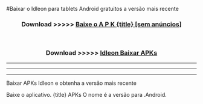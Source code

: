 #Baixar o Idleon   para tablets Android gratuitos a versão mais recente


<div align="center">
<h3>Download >>>>> <a href="https://pt-web.web.app/?pt= {title}">Baixe o A P K {title} [sem anúncios]</a></h3><br>

<h3>Download >>>>> <a href="https://pt-web.web.app/?pt= {title}">Idleon  Baixar APKs</a></h3>
</div>

----------------------------------------------------------

----------------------------------------------------------

----------------------------------------------------------

Baixar APKs Idleon  e obtenha a versão mais recente

Baixe o aplicativo. {title} APKs O nome é a versão para .Android.


